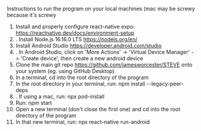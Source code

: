 Instructions to run the program on your local machines (mac may be screwy because it's screwy
1. Install and properly configure react-native expo: https://reactnative.dev/docs/environment-setup
2. . Install Node.js 16.16.0 LTS https://nodejs.org/en/
3. Install Android Studio https://developer.android.com/studio
4. . In Android Studio, click on 'More Actions' -> 'Virtual Device Manager' -> 'Create device', then create a new android device
5. Clone the main git repo https://github.com/jamesworcester/STEVE onto your system (eg. using GitHub Desktop)
6. In a terminal, cd into the root directory of the program
7. In the root directory in your terminal, run: npm install --legacy-peer-deps
8. . If using a mac, run: npx pod-install
9. Run: npm start
10. Open a new terminal (don't close the first one) and cd into the root directory of the program
11. In that new terminal, run: npx react-native run-android

